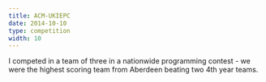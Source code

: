 ```yaml
---
title: ACM-UKIEPC
date: 2014-10-10
type: competition
width: 10
---
```

I competed in a team of three in a nationwide programming contest - we were the highest scoring team from Aberdeen beating two 4th year teams.
